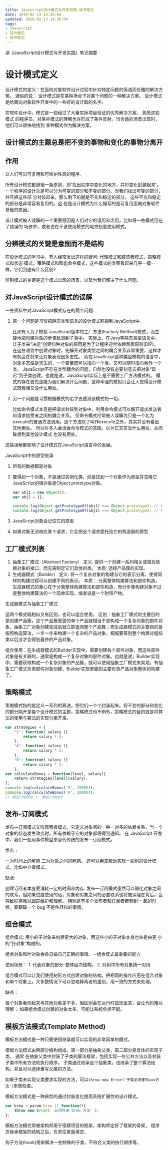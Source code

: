 ```yaml
---
title: Javascript设计模式与开发实践-读书笔记
date: 2019-02-13 14:20:04
updated: 2019-02-13 14:20:04
tags:
- Javascript
- 设计模式
- 读书笔记
---
```

读《JavaScript设计模式与开发实践》笔记摘要

# 设计模式定义

设计模式的定义：在面向对象软件设计过程中针对特定问题的简洁而优雅的解决方案。
通俗的说：
设计模式是在某种场合下对某个问题的一种解决方案。
设计模式是给面向对象软件开发中的一些好的设计取的名字。

在软件设计中，模式是一些经过了大量实际项目验证的优秀解决方案。
熟悉这些模式 的程序员，对某些模式的理解也许形成了条件反射。当合适的场景出现时，他们可以很快地找到 某种模式作为解决方案。

## 设计模式的主题总是把不变的事物和变化的事物分离开

## 作用

让人们写出可复用和可维护性高的程序.

所有设计模式都遵循一条原则，即'找出程序中变化的地方，并将变化封装起来'。
一个程序的设计总是可以分为可变的部分和不变的部分。当我们找出可变的部分，并且把这些部 分封装起来，那么剩下的就是不变和稳定的部分。
这些不变和稳定的部分是非常容易复用的。这 也是设计模式为什么描写的是可复用面向对象软件基础的原因。

设计模式被人误解的一个重要原因是人们对它的误用和滥用，比如将一些模式用在了错误的 场景中，或者说在不该使用模式的地方刻意使用模式。

## 分辨模式的关键是意图而不是结构

在设计模式的学习中，有人经常发出这样的疑问:
代理模式和装饰者模式，策略模式和状态 模式，策略模式和智能命令模式，这些模式的类图看起来几乎一模一样，它们到底有什么区别?

辨别模式的关键是这个模式出现的场景，以及为我们解决了什么问题。

## 对JavaScript设计模式的误解

一些资料中对JavaScript模式存在的两个问题:

1. 第一个问题是习惯把静态类型语言的设计模式照搬到JavaScript中.

    比如有人为了模拟 JavaScript版本的工厂方法(Factory Method)模式，而生硬地把创建对象的步骤延迟到子类中。
    实际上，在Java等静态类型语言中，让子类来“决定”创建何种对象的原因是为了让程序迎合依赖倒置原则(DIP)。
    在这些语言中创建对象时，先解开对象类型之间的耦合关系非常重要，这样才有机会在将来让对象表现出多态性。
    而在JavaScript这种类型模糊的语言中，对象多态性是天生的，一个变量既可以指向一个类，又可以随时指向另外一个类。
    JavaScript不存在类型耦合的问题，自然也没有必要刻意去把对象“延迟”到子类创建，也就是说，JavaScript实际上是不需要工厂方法模式的。
    模式的存在首先是能为我们解决什么问题，这种牵强的模拟只会让人觉得设计模式既难懂又没什么用处。

2. 另一个问题是习惯根据模式的名字去臆测该模式的一切。

    比如命令模式本意是把请求封装到对象中，利用命令模式可以解开请求发送者和请求接受者之间的耦合关系。
    但命令模式经常被人误解为只是一个名为execute的普通方法调用。这个方法除了叫作execute之外，其实并没有看出其他用处。
    所以许多人会误会命令模式的意图，以为它其实没什么用处，从而联想到其他设计模式 也没有用处。

这些误解都影响了设计模式在JavaScript语言中的发展。

JavaScript中的原型继承

1. 所有的数据都是对象
2. 要得到一个对象，不是通过实例化类，而是找到一个对象作为原型并克隆它
    JavaScript的根对象是Object.prototype对象。

    ```js
    var obj1 = new Object();
    var obj2 = {};

    console.log(Object.getPrototypeOf(obj1) === Object.prototype); // true
    console.log(Object.getPrototypeOf(obj2) === Object.prototype); // true
    ```

3. JavaScript对象会记住它的原型
4. 如果对象无法响应某个请求，它会把这个请求委托给它的构造器的原型

## 工厂模式列表

1. 抽象工厂模式（Abstract Factory）
    定义: 提供一个创建一系列相关或相互依赖对象的接口，而无需制定它们具体的类。
    本质: 选择产品簇的实现。
2. 生成器模式（Builder）
    定义: 将一个复杂对象的构建与它的表示分离，使得同样的构建过程可以创建不同的表示。
    本质：
        分离整体构建算法和部件构造。
        生成器模式的重心在于分离整体构建算法和部件构造，而分步骤构建对象不过是整体构建算法的一个简单实现，或者说是一个附带产物。

生成器模式与抽象工厂模式

这两个模式既相似又有区别，也可以组合使用。
    区别：抽象工厂模式的主要目的是创建产品簇，这个产品簇里面的单个产品就相当于是构成一个复杂对象的部件对象，抽象工厂对象创建完成后就立即返回整个产品簇；而生成器模式的主要目的是按照构造算法，一步一步来构建一个复杂的产品对象，桐城要等到整个构建过程结束以后没才会得到最终的产品对象。

组合使用：在生成器模式的Builder实现中，需要创建各个部件对象，而这些部件对象是有关联的，通常是构成一个复杂对象的部件对象。也就是说，Builder实现中，需要获取构成一个复杂对象的产品簇，就可以使用抽象工厂模式来实现。有抽象工厂模式负责部件对象创建，Builder实现里面则主要负责产品对象整体的构建了。

## 策略模式

策略模式指的是定义一系列的算法，把它们一个个封装起来。将不变的部分和变化的部分隔开是每个设计模式的主题，策略模式也不例外，策略模式的目的就是将算法的使用与算法的实现分离开来。

```js
var strategies = {
    "S": function( salary ){
        return salary * 4;
    },
    "A": function( salary ){
        return salary * 3;
    },
    "B": function( salary ){
        return salary * 2;
    };
var calculateBonus = function(level, salary){
    return strategies[level](salary);
};
console.log(calculateBonus('S', 20000));
console.log(calculateBonus('A', 10000));
// 输出:80000 // 输出:30000
```

## 发布-订阅模式

发布—订阅模式又叫观察者模式，它定义对象间的一种一对多的依赖关系，当一个对象的状态发生改变时，所有依赖于它的对象都将得到通知。
在 JavaScript 开发中，我们一般用事件模型来替代传统的发布—订阅模式。

优点：

一为时间上的解耦
二为对象之间的解耦。
还可以用来帮助实现一些别的设计模式，比如中介者模式。

缺点:

创建订阅者本身要消耗一定的时间和内存.
发布—订阅模式虽然可以弱化对象之间的联系，但如果过度使用的话，对象和对象之间的必要联系也将被深埋在背后，会导致程序难以跟踪维护和理解。
特别是有多个发布者和订阅者嵌套到一 起的时候，要跟踪一个 bug 不是件轻松的事情。

## 组合模式

组合模式: 用小的子对象来构建更大的对象，而这些小的子对象本身也许是由更 小的“孙对象”构成的。

组合对象和叶对象会各自做自己正确的事情。--组合模式最重要的能力

使用场景：
    1. 代表对象的部分-整体层次结构。
    2. 对树中所有对象统一对待

组合模式可以让我们使用树形方式创建对象的结构，把相同的操作应用在组合对象和单个对象上。大多数情况下可以忽略掉两者的差别，用一致的方式来处理。

缺点：

每个对象看你起来与其他对象差不多，但区别会在运行时显现出来，会让代码难以理解；
    如果组合模式创建的对象太多，可能让系统负担不起。

## 模板方法模式(Template Method)

模板方法模式是一种只需使用继承就可以实现的非常简单的模式。

模板方法模式由两部分结构组成，第一部分是抽象父类，第二部分是具体的实现子类。
通常 在抽象父类中封装了子类的算法框架，包括实现一些公共方法以及封装子类中所有方法的执行顺序。
子类通过继承这个抽象类，也继承了整个算法结构，并且可以选择重写父类的方法。

如果子类未实现父类要求实现的方法，可以`throw new Error('子类必须重写xxx方法')`来做检查。

模板方法模式是一种典型的通过封装变化提高系统扩展性的设计模式。

```js
var brew = param.brew || function(){
    throw new Error( '必须传递 brew 方法' );
};
```

模板方法模式常被架构师用于搭建项目的框架，架构师定好了框架的骨架， 程序员继承框架的结构之后，负责往里面填空，

钩子方法(hook)用来解决一些特殊的子类，不符合父类的执行顺序等。